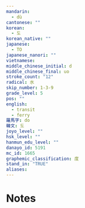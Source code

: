 ```yaml
---
mandarin:
  - dù
cantonese: ""
korean:
  - 도
korean_native: ""
japanese:
  - TO
japanese_nanori: ""
vietnamese:
middle_chinese_initial: d
middle_chinese_final: uo
stroke_count: "12"
radical: 水
skip_number: 1-3-9
grade_level: 5
pos: ""
english:
  - transit
  - ferry
羅馬字: do
韓文: 도
joyo_level: ""
hsk_level: ""
hanmun_edu_level: ""
danayo_id: 5191
mc_id: 1665
graphemic_classification: 度
stand_in: "TRUE"
aliases:
---
```


# Notes
